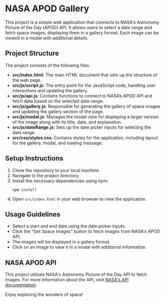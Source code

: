 # NASA APOD Gallery

This project is a simple web application that connects to NASA's Astronomy Picture of the Day (APOD) API. It allows users to select a date range and fetch space images, displaying them in a gallery format. Each image can be viewed in a modal with additional details.

## Project Structure

The project consists of the following files:

- **src/index.html**: The main HTML document that sets up the structure of the web page.
- **src/js/script.js**: The entry point for the JavaScript code, handling user interactions and updating the gallery.
- **src/js/api.js**: Contains functions to connect to NASA’s APOD API and fetch data based on the selected date range.
- **src/js/gallery.js**: Responsible for generating the gallery of space images and updating the gallery section of the page.
- **src/js/modal.js**: Manages the modal view for displaying a larger version of the image along with its title, date, and explanation.
- **src/js/dateRange.js**: Sets up the date picker inputs for selecting the date range.
- **src/css/styles.css**: Contains styles for the application, including layout for the gallery, modal, and loading message.

## Setup Instructions

1. Clone the repository to your local machine.
2. Navigate to the project directory.
3. Install the necessary dependencies using npm:
   ```
   npm install
   ```
4. Open `src/index.html` in your web browser to view the application.

## Usage Guidelines

- Select a start and end date using the date picker inputs.
- Click the "Get Space Images" button to fetch images from NASA's APOD API.
- The images will be displayed in a gallery format.
- Click on an image to view it in a modal with additional information.

## NASA APOD API

This project utilizes NASA's Astronomy Picture of the Day API to fetch images. For more information about the API, visit [NASA's API documentation](https://api.nasa.gov/). 

Enjoy exploring the wonders of space!